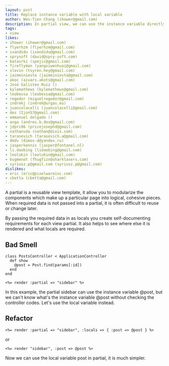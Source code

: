 ```yaml
---
layout: post
title: Replace instance variable with local variable
author: Wen-Tien Chang (ihower@gmail.com)
description: In partial view, we can use the instance variable directly, but it may be confused and make it hard to reuse anywhere, because we don't know exactly which instance variable can be used, so use the local variable in partial with explicitly assignment.
tags:
- view
likes:
- ihower (ihower@gmail.com)
- flyerhzm (flyerhzm@gmail.com)
- ixandidu (ixandidu@gmail.com)
- sprysoft (david@spry-soft.com)
- batasrki (spejic@gmail.com)
- fireflyman (yangxiwenhuai@gmail.com)
- slevin (tsyren.hey@gmail.com)
- jaimeiniesta (jaimeiniesta@gmail.com)
- akoc (aivars.akots@gmail.com)
- José Galisteo Ruiz ()
- kylemathews (kylemathews@gmail.com)
- leobessa (leobessa@gmail.com)
- regedor (miguelregedor@gmail.com)
- indrekj (indrek@urgas.eu)
- juancolacelli (juancolacelli@gmail.com)
- des (Ijon57@gmail.com)
- emmanuel delgado ()
- anga (andres.b.dev@gmail.com)
- jdprc06 (pricejosephd@gmail.com)
- nathanvda (nathan@dixis.com)
- tarasevich (tarasevich.a@gmail.com)
- dmdv (dimos-d@yandex.ru)
- jasperkennis (jasper@fontanel.nl)
- li.daobing (lidaobing@gmail.com)
- leolukin (leolukin@gmail.com)
- bugmenot (fhugfizn@sharklasers.com)
- syriusz.p@gmail.com (syriusz.p@gmail.com)
dislikes:
- eric (eric@pixelwareinc.com)
- cbetta (cbetta@gmail.com)
---
```

A partial is a reusable view template, it allow you to modularize the components which make up a particular page into logical, cohesive pieces. When required data is not passed into a partial, it is often difficult to reuse or change later.

By passing the required data in as locals you create self-documenting requirements for each view
partial. It also helps to see where else it is rendered and what locals are required.

Bad Smell
---------

    class PostsController < ApplicationController
      def show
        @post = Post.find(params[:id])
      end
    end
    
    <%= render :partial => "sidebar" %>

In this example, the partial sidebar can use the instance variable @post, but we can't know what's the instance variable @post without checking the controller codes. Let's use the local variable instead.

Refactor
--------

    <%= render :partial => "sidebar", :locals => { :post => @post } %>

or

    <%= render "sidebar", :post => @post %>

Now we can use the local variable post in partial, it is much simpler.

